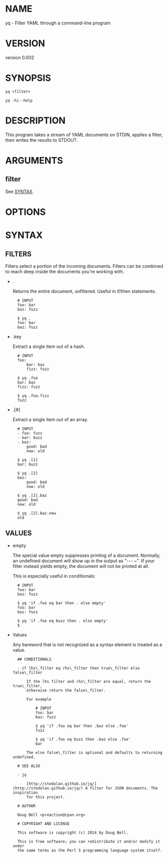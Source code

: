 # NAME

yq - Filter YAML through a command-line program

# VERSION

version 0.002

# SYNOPSIS

    yq <filter>

    yq -h|--help

# DESCRIPTION

This program takes a stream of YAML documents on STDIN, applies a filter, then
writes the results to STDOUT.

# ARGUMENTS

## filter

See [SYNTAX](http://search.cpan.org/perldoc?SYNTAX).

# OPTIONS

# SYNTAX

## FILTERS

Filters select a portion of the incoming documents. Filters can be combined
to reach deep inside the documents you're working with.

- .

    Returns the entire document, unfiltered. Useful in if/then statements.

        # INPUT
        foo: bar
        baz: fuzz

        $ yq .
        foo: bar
        baz: fuzz

- .key

    Extract a single item out of a hash.

        # INPUT
        foo:
            bar: baz
            fizz: fuzz

        $ yq .foo
        bar: baz
        fizz: fuzz

        $ yq .foo.fizz
        fuzz

- .\[\#\]

    Extract a single item out of an array.

        # INPUT
        - foo: fuzz
        - bar: buzz
        - baz:
            good: bad
            new: old

        $ yq .[1]
        bar: buzz

        $ yq .[2]
        baz:
            good: bad
            new: old

        $ yq .[2].baz
        good: bad
        new: old

        $ yq .[2].baz.new
        old

## VALUES

- empty

    The special value empty suppresses printing of a document. Normally,
    an undefined document will show up in the output as "--- ~". If your
    filter instead yields empty, the document will not be printed at all.

    This is especially useful in conditionals:

        # INPUT
        foo: bar
        baz: fuzz

        $ yq 'if .foo eq bar then . else empty'
        foo: bar
        baz: fuzz

        $ yq 'if .foo eq buzz then . else empty'
        $

- Values

    Any bareword that is not recognized as a syntax element is treated
    as a value.

        ## CONDITIONALS

        - if lhs\_filter eq rhs\_filter then true\_filter else false\_filter

            If the lhs filter and rhs\_filter are equal, return the true\_filter,
            otherwise return the false\_filter.

            For example

                # INPUT
                foo: bar
                baz: fuzz

                $ yq 'if .foo eq bar then .baz else .foo'
                fuzz

                $ yq 'if .foo eq buzz then .baz else .foo'
                bar

            The else false\_filter is optional and defaults to returning undefined.

        # SEE ALSO

        - jq

            [http://stedolan.github.io/jq/](http://stedolan.github.io/jq/) A filter for JSON documents. The inspiration
            for this project.

        # AUTHOR

        Doug Bell <preaction@cpan.org>

        # COPYRIGHT AND LICENSE

        This software is copyright (c) 2014 by Doug Bell.

        This is free software; you can redistribute it and/or modify it under
        the same terms as the Perl 5 programming language system itself.
